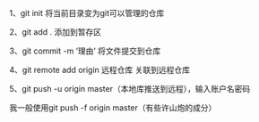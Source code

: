 1、git init 将当前目录变为git可以管理的仓库

2、git add . 添加到暂存区

3、git commit -m ‘理由’  将文件提交到仓库

4、git remote add origin 远程仓库     关联到远程仓库

5、git push -u origin master（本地库推送到远程），输入账户名密码

我一般使用git push -f origin master（有些许山炮的成分）
